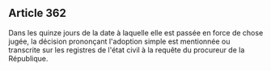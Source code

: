 Article 362
----
Dans les quinze jours de la date à laquelle elle est passée en force de chose
jugée, la décision prononçant l'adoption simple est mentionnée ou transcrite sur
les registres de l'état civil à la requête du procureur de la République.
